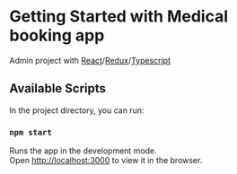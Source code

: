 # Getting Started with Medical booking app

Admin project with [React](https://reactjs.org/)/[Redux](https://redux.js.org/)/[Typescript](https://www.typescriptlang.org/)

## Available Scripts

In the project directory, you can run:

### `npm start`

Runs the app in the development mode.\
Open [http://localhost:3000](http://localhost:3000) to view it in the browser.

